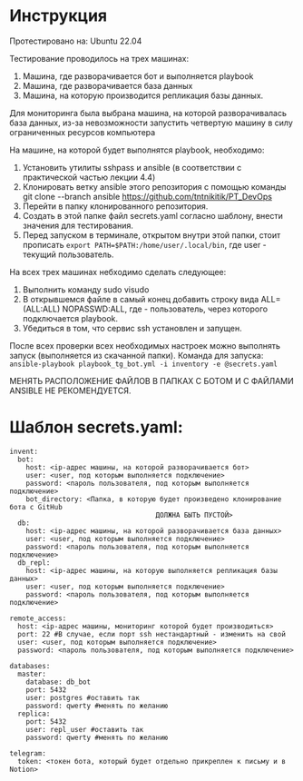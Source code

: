 # Инструкция
Протестировано на: Ubuntu 22.04

Тестирование проводилось на трех машинах:
1. Машина, где разворачивается бот и выполняется playbook
2. Машина, где разворачивается база данных
3. Машина, на которую производится репликация базы данных.

Для мониторинга была выбрана машина, на которой разворачивалась база данных, из-за невозможности запустить четвертую машину в силу ограниченных ресурсов компьютера

На машине, на которой будет выполнятся playbook, необходимо:
1. Установить утилиты sshpass и ansible (в соответствии с практической частью лекции 4.4)
2. Клонировать ветку ansible этого репозитория с помощью команды git clone --branch ansible https://github.com/tntnikitik/PT_DevOps
3. Перейти в папку клонированного репозитория.
4. Создать в этой папке файл secrets.yaml согласно шаблону, внести значения для тестирования.
5. Перед запуском в терминале, открытом внутри этой папки, стоит прописать ```export PATH=$PATH:/home/user/.local/bin```, где user - текущий пользователь.
   
На всех трех машинах небходимо сделать следующее:
1. Выполнить команду sudo visudo
2. В открывшемся файле в самый конец добавить строку вида <user> ALL=(ALL:ALL) NOPASSWD:ALL, где <user> - пользователь, через которого подключается playbook.
3. Убедиться в том, что сервис ssh установлен и запущен.

После всех проверки всех необходимых настроек можно выполнять запуск (выполняется из скачанной папки). Команда для запуска: ``` ansible-playbook playbook_tg_bot.yml -i inventory -e @secrets.yaml ```

МЕНЯТЬ РАСПОЛОЖЕНИЕ ФАЙЛОВ В ПАПКАХ С БОТОМ И С ФАЙЛАМИ ANSIBLE НЕ РЕКОМЕНДУЕТСЯ.

# Шаблон secrets.yaml:
```
invent:
  bot:
    host: <ip-адрес машины, на которой разворачивается бот>
    user: <user, под которым выполняется подключение>
    password: <пароль пользователя, под которым выполняется подключение>
    bot_directory: <Папка, в которую будет произведено клонирование бота с GitHub
								    ДОЛЖНА БЫТЬ ПУСТОЙ>
  db:
    host: <ip-адрес машины, на которой разворачивается база данных>
    user: <user, под которым выполняется подключение>
    password: <пароль пользователя, под которым выполняется подключение>
  db_repl:
    host: <ip-адрес машины, на которую выполняется репликация базы данных>
    user: <user, под которым выполняется подключение>
    password: <пароль пользователя, под которым выполняется подключение>

remote_access:
  host: <ip-адрес машины, мониторинг которой будет производиться>
  port: 22 #В случае, если порт ssh нестандартный - изменить на свой
  user: <user, под которым выполняется подключение>
  password: <пароль пользователя, под которым выполняется подключение>

databases:
  master:
    database: db_bot
    port: 5432
    user: postgres #оставить так
    password: qwerty #менять по желанию
  replica:
    port: 5432
    user: repl_user #оставить так
    password: qwerty #менять по желанию

telegram:
  token: <токен бота, который будет отдельно прикреплен к письму и в Notion>
```
